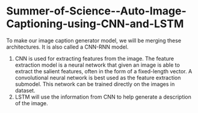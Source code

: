 # Summer-of-Science--Auto-Image-Captioning-using-CNN-and-LSTM
To make our image caption generator model, we will be merging these architectures. It is also called a CNN-RNN model. 
1. CNN is used for extracting features from the image. The feature extraction model is a neural network that given an image is able to extract the salient features, often in the form of a fixed-length vector. A convolutional neural network is best used as the feature extraction submodel. This network can be trained directly on the images in dataset. 
2. LSTM will use the information from CNN to help generate a description of the image.
